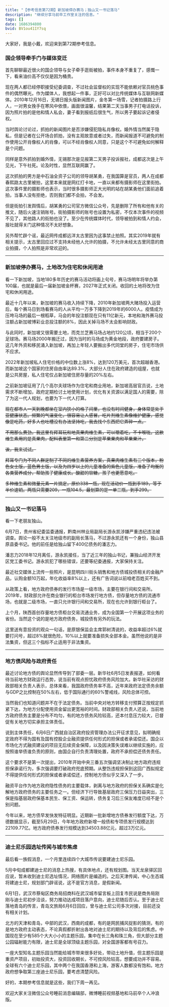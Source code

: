 ```yaml
---
title: "【参考信息第72期】新加坡停办赛马；独山又一书记落马"
description: "继续分享马前卒工作室关注的信息。"
tags: []
date: 1686394800
bvid: BV1ou411Y7sq
---
```

大家好，我是小戴，欢迎来到第72期参考信息。

### 国企领导牵手门与媒体变迁

首先聊聊最近很火的国企领导与女子牵手逛街被拍，事件本身不重复了，感慨一下，看来油价高不仅仅是因为桶贵。

现在两人都已经停职接受纪委调查，不过社会监督权的实现不能依赖对官员桃色事件的偶然曝光。作为媒体人，我想起一件事，正好可以对比传统媒体与互联网新媒体。2010年12月16日，无锡日报头版新闻图片，金冬第一场雪，记者拍摄路上行人，一对男女挽手在寒风中依偎，画面很温馨，结果第二天当事男子打电话投诉，因为照片拍的是他和情人私会，妻子看到报纸后很生气，所以男子要起诉记者侵权。

当时舆论讨论过，抓拍的新闻图片是否涉嫌侵犯隐私肖像权。婚外情当然属于隐私，但是记者在公开场合抓拍，没有主观故意或者过失，而新闻报道不可避免的制作使用公开肖像权人的肖像，可以不经肖像权人同意，只是这个不可避免如何解释是个问题。

同样是意外抓拍到婚外情，无锡那次是见报第二天男子投诉报社，成都这次是上午见光，下午社死。论及时性，显然互联网赢了。

这次抓拍的男方是中石油全资子公司的领导胡某勇，在我国算是官员，两人在成都春熙路太古里被拍，这里本来就是网红打卡地，一直以来都有摄影师在这里街拍。这次事件里的摄影师也表示，当时很多摄影师正大光明的站在胡某勇他们面前追着拍，当事人没有拒绝，否则我们都不会拍，不会发。

但是街拍引发舆情后，胡某勇的公司官方微信公众号，先是删除了所有和他有关的推文，随后火速注销账号。街拍摄影师的账号也设置为私密，不仅本次事件的视频不见了，其他路人的街拍也没了。至少在传统媒体时代，领导被拍到和情人约会，报社就得关门这种情况不太好想象。

另外帮忙辟个谣，最近网传成都远洋太古里因为这事禁止拍照。其实2019年就有相关提示，太古里回应过不支持未经他人允许的拍摄，不允许未经太古里同意的商业拍摄，个人拍照是非常欢迎的。

---

### 新加坡停办赛马，土地改为住宅和休闲用途

看一下新加坡，当地180多年历史的赛马活动将画上句号，赛马场明年将举办第100届，也就是最后一届新加坡金杯赛，2027年正式关闭。收回的土地将改为住宅和休闲用途。

最近十几年以来，新加坡的赛马收入持续下降，2010年新加坡两大赌场投入运营后，每个赛马日到场看赛马的人从平均一万多下降到2019年的6000人。疫情成为压垮马场的最后一根稻草，马会的年投注额现在只有11亿新元，本地和海外赛马投注额占新加坡博彩业总投注额的8%，因此关掉马场不太会影响财政。

与此同时，新加坡又很需要土地，而克兰芝赛马场占地约120公顷，相当于200个足球场。赛马场2000年搬迁过，因为当时的马场成为黄金地段，政府要建房子。这几年外资和移民涌入新加坡，再加上年轻人要搬出多代同堂的房子，住宅市场供不应求。

2022年新加坡私人住宅价格的中位数上涨8%，达到120万美元，首次超越香港。而新加坡这个国家的住房自由率达89.3%，大部分人住在政府建造的组屋，也就是公共房屋，私人住宅仅占新加坡住房存量的20%左右。

之前新加坡征用了几个高尔夫球场作为住宅和商业用地，新加坡高层官员说，土地需求不断增加，政府定期检讨土地使用计划，优化有关资源以满足国人的需要，除了为这一代人规划，也要为下一代人打算。

~~现在都市人一天到晚都坐在室内狭小的格子间里，也没有时间健身，身体常是处于亚健康状态。频繁的气温变化，很容易让人感冒。吃片剂维生素像维护健康，感觉像是吃药，好多人也吐槽没有办法坚持吃，我去找个东西把它弄碎一点。~~

~~不用那么费劲，我这里有拜耳玩和地真果肉维生素，可以嚼着吃，不卡喉咙。这款维生素用的是真果肉，配料表里第一和第二分别是苹果果肉和苹果果汁。~~

~~诶，我来试试。~~

~~拜耳专门为不同人群定制了不同的维生素营养方案，真果肉维生素有三个版本，粉色女士版，蓝色男士版，以及为四岁以上的儿童准备的紫色儿童版，准备了均衡的各类营养成分，帮助孩子健康成长。酸甜的软糖，孩子也更愿意吃。~~

~~多种维生素和微量元素一片搞定，原价338一瓶，现在活动价一瓶到手189，等于半价速销。两瓶只需要209，一瓶104.5，最划算的是一单三瓶，到手299。~~

---

### 独山又一书记落马

看一下老朋友独山。

6月7日，贵州省纪委监委通报，黔南州林业局副局长游永凯涉嫌严重违纪违法被调查。舆论一般不太关注地级市的副局长落马，不过游永凯还有一个身份，独山县原县委书记。他的前任是给独山留下400亿债务的潘志力。

潘志力2018年12月离任，游永凯接任，当了近三年的独山书记，兼独山经济开发区党工委书记。游永凯犯了哪些错误，还要等纪委通报，大家保持关注。

最近社交媒体上流传一些照片，是昆明四川街头销售和地方债城投债相关的金融产品，认购金额10万起，年化收益率8%以上，还有广告词说以前咱老百姓买不到。

从政策上看，地方政府债券的发行市场是一级市场，主要在银行间和交易所。2019年，财政部允许在商业银行的柜台市场发行地方债，但存量地方债的流通市场，也就是二级市场，一直只允许银行间和交易所，现在也允许到银行柜台了。

上个月，陕西首创存量地方债柜台交易流通业务，成为全国第一个开展这项业务的省份。当然这个说的是地方政府债务，城投债有另外的玩法。

这里送有意投资的观众一句话，是原银保监会主席郭树清说的，收益率超过6%就要打问号，超过8%就很危险，10%以上就要准备损失全部本金。虽然他说的是非法集资，但这三个指标不止适用于非法集资。

---

### 地方债风险与政府责任

最近讨论地方债的舆论显然传导到了部委一层。新华社6月5日发表报道，如何看待当前地方财政运行态势，说当前有观点担忧政府债务风险加大。新华社采访的财政部相关负责人表示，总体来看，我国政府债务率不高，近年来政府法定债务余额与GDP之比控制在50%左右，低于国际通行的60%警戒线，风险总体可控。

当然我们也知道问题并不在于法定债务。当前中央对地方转移支付预算正按规定抓紧下达，为地方分配使用资金留出更宽裕的时间。财政部相关负责人还说，当前地方政府债务主要是分布不均匀，有的地方债务风险较高，还本付息压力较大，已督促有关地方切实承担主体责任。

说到主体责任，6月6日广西就自治区政府投资管理办法公开征求意见，拟明确规定政府不得为国有及国有控股企业融资提供任何形式的担保或者承诺偿还。国企以市场化方式融资建设的项目无后续资金保障，以及因决策失误难以继续实施的，应按照谁举债谁负责的原则，由国企自行负责清理处置，政府不承担偿还债务责任。

这个要求不是第一次提出，2010年开始中央三番五次强调坚决制止地方政府违规担保承诺行为，多次强调要打破政府兜底预期。从整饬违规担保到这回广西拟规定不得提供任何形式的担保或者承诺偿还，控制地方债似乎又深入了一步。

融资平台作为地方政府隐性债务的主要载体，剥离与地方政府的担保关系确实是化解地方政府债务的主要任务之一。但经济下行导致基层政府三保压力日益突出，三保是指基层政府保基本民生、保工资、保运转，债务复习后三保友难度已经不是个别问题。

今年以来，地方债早发快发特征明显。近期新一批新增地方债券发行额度下达，万德数据显示，截至5月29日，今年地方政府新增一般债和专项债发行规模达到22109.77亿。地方政府债券发行规模达到34503.88亿元，超过3万亿元。

---

### 迪士尼乐园选址传闻与城市焦虑

最后看一族假消息，一个月里连续四个大城市传说要建迪士尼乐园。

5月中旬成都建迪士尼的消息上热搜，有具体地点，还有规划图。当天龙泉驿区回应说，暂未收到迪士尼选址情况，网络图片是编造的。之后天津传闻，中心生态城将建迪士尼，规划部门辟谣说，这不是官方消息，是假新闻。

6月1日，武汉市蔡甸区商务局招商科在武汉城市留言板上回复市民说是商务局刚刚与迪士尼初步洽谈，努力推动达成项目落户意向，迪士尼随后否认。至于迪士尼落地青岛的传言，青岛文旅局6月6日回应，曾与迪士尼公司多次对接，目前还没有相关计划。

北方的天津和青岛，中部的武汉，西南的成都，有的是网民捕风捉影的猜测，有的是地方政府主动表态，不论真假都折射出各地对迪士尼的期待以及背后的焦虑。中国现在至少有585个大大小小的主题乐园，集中在长三角和珠三角，但大部分主题公园辐射能力有限，迪士尼是全球顶级主题乐园，对全国游客都有号召力。

一座大型知名主题乐园当然能给城市带来很多好处，带动土地升值，但主题乐园是重资产项目，初始投资大，投资回收期长，不可控风险较高，想要成功并不容易。全球有六个迪士尼乐园，其中两个在我国香港和上海，游客人数都没有饱和。地方政府想争取第三座迪士尼乐园，要考虑清楚风险。

好的，本期参考信息就是这些，我们下周一再见。

欢迎大家关注微信公众号睡前消息编辑部，微博睡前视频基地和马前卒个人冲浪版。

